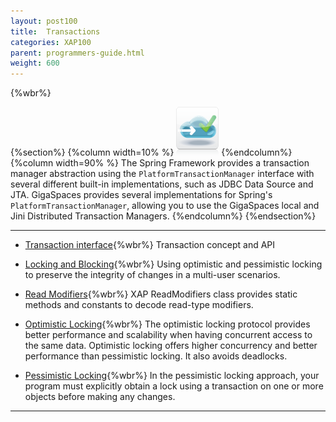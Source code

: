 ```yaml
---
layout: post100
title:  Transactions
categories: XAP100
parent: programmers-guide.html
weight: 600
---
```



{%wbr%}

{%section%}
{%column width=10% %}
![transaction.png](/attachment_files/subject/transaction.png)
{%endcolumn%}
{%column width=90% %}
The Spring Framework provides a transaction manager abstraction using the `PlatformTransactionManager` interface with several different built-in implementations, such as JDBC Data Source and JTA. GigaSpaces provides several implementations for Spring's `PlatformTransactionManager`, allowing you to use the GigaSpaces local and Jini Distributed Transaction Managers.
{%endcolumn%}
{%endsection%}

<hr/>

- [Transaction interface](./transaction-management.html){%wbr%}
Transaction concept and API

- [Locking and Blocking](./transaction-locking-and-blocking.html){%wbr%}
Using optimistic and pessimistic locking to preserve the integrity of changes in a multi-user scenarios.

- [Read Modifiers](./transaction-read-modifiers.html){%wbr%}
XAP ReadModifiers class provides static methods and constants to decode read-type modifiers.

- [Optimistic Locking](./transaction-optimistic-locking.html){%wbr%}
The optimistic locking protocol provides better performance and scalability when having concurrent access to the same data. Optimistic locking offers higher concurrency and better performance than pessimistic locking. It also avoids deadlocks.

- [Pessimistic Locking](./transaction-pessimistic-locking.html){%wbr%}
In the pessimistic locking approach, your program must explicitly obtain a lock using a transaction on one or more objects before making any changes.
<hr/>